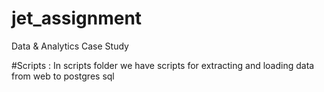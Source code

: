 # jet_assignment
Data &amp; Analytics Case Study

#Scripts : 
In scripts folder we have scripts for extracting and loading data from web to postgres sql 
